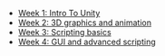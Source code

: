 * [Week 1: Intro To Unity](week-1-intro-to-unity.md)
* [Week 2: 3D graphics and animation](week-2-environments.md)
* [Week 3: Scripting basics](week-3-scripting.md)
* [Week 4: GUI and advanced scripting](week-4-gui.md)
